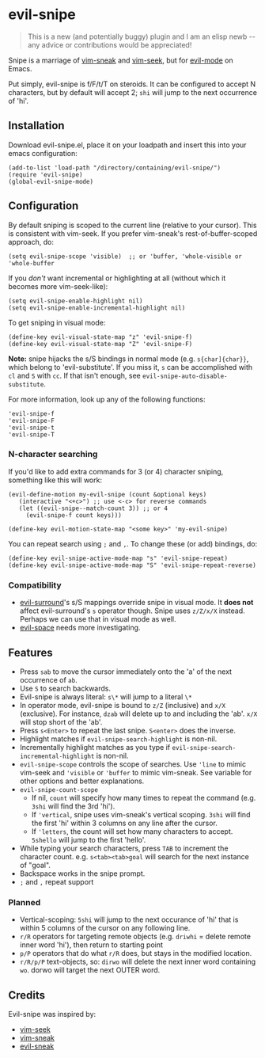 # evil-snipe

> This is a new (and potentially buggy) plugin and I am an elisp newb -- any
> advice or contributions would be appreciated!

Snipe is a marriage of [vim-sneak](https://github.com/justinmk/vim-sneak) and
[vim-seek](https://github.com/goldfeld/vim-seek), but for
[evil-mode](https://gitorious.org/evil/pages/Home) on Emacs.

Put simply, evil-snipe is f/F/t/T on steroids. It can be configured to accept N
characters, but by default will accept 2; `shi` will jump to the next occurrence
of 'hi'.

## Installation

Download evil-snipe.el, place it on your loadpath and insert this into your
emacs configuration:

```elisp
(add-to-list 'load-path "/directory/containing/evil-snipe/")
(require 'evil-snipe)
(global-evil-snipe-mode)
```

## Configuration

By default sniping is scoped to the current line (relative to your cursor). This
is consistent with vim-seek. If you prefer vim-sneak's rest-of-buffer-scoped
approach, do:

```elisp
(setq evil-snipe-scope 'visible)  ;; or 'buffer, 'whole-visible or 'whole-buffer
```

If you *don't* want incremental or highlighting at all (without which it becomes
more vim-seek-like):

```elisp
(setq evil-snipe-enable-highlight nil)
(setq evil-snipe-enable-incremental-highlight nil)
```

To get sniping in visual mode:

```elisp
(define-key evil-visual-state-map "z" 'evil-snipe-f)
(define-key evil-visual-state-map "Z" 'evil-snipe-F)
```

**Note:** snipe hijacks the s/S bindings in normal mode (e.g. `s{char]{char}}`,
which belong to 'evil-substitute'. If you miss it, `s` can be accomplished with
`cl` and `S` with `cc`. If that isn't enough, see
`evil-snipe-auto-disable-substitute`.

For more information, look up any of the following functions:

```elisp
'evil-snipe-f
'evil-snipe-F
'evil-snipe-t
'evil-snipe-T
```

### N-character searching

If you'd like to add extra commands for 3 (or 4) character sniping, something
like this will work:

```elisp
(evil-define-motion my-evil-snipe (count &optional keys)
   (interactive "<+c>") ;; use <-c> for reverse commands
   (let ((evil-snipe--match-count 3)) ;; or 4
     (evil-snipe-f count keys)))

(define-key evil-motion-state-map "<some key>" 'my-evil-snipe)
```

You can repeat search using `;` and `,`. To change these (or add) bindings, do:

```elisp
(define-key evil-snipe-active-mode-map "s" 'evil-snipe-repeat)
(define-key evil-snipe-active-mode-map "S" 'evil-snipe-repeat-reverse)
```

### Compatibility

* [evil-surround](https://github.com/timcharper/evil-surround)'s s/S mappings
  override snipe in visual mode. It **does not** affect evil-surround's `s`
  operator though. Snipe uses `z/Z/x/X` instead. Perhaps we can use that in visual
  mode as well.
* [evil-space](https://github.com/linktohack/evil-space) needs more investigating.

## Features

  * Press `sab` to move the cursor immediately onto the 'a' of the next
    occurrence of `ab`.
  * Use `S` to search backwards.
  * Evil-snipe is always literal: `s\*` will jump to a literal `\*`
  * In operator mode, evil-snipe is bound to `z/Z` (inclusive) and `x/X`
    (exclusive). For instance, `dzab` will delete up to and including the 'ab'.
    `x/X` will stop short of the 'ab'.
  * Press `s<Enter>` to repeat the last snipe. `S<enter>` does the inverse.
  * Highlight matches if `evil-snipe-search-highlight` is non-nil.
  * Incrementally highlight matches as you type if
    `evil-snipe-search-incremental-highlight` is non-nil.
  * `evil-snipe-scope` controls the scope of searches. Use `'line` to mimic
    vim-seek and `'visible` or `'buffer` to mimic vim-sneak. See variable for
    other options and better explanations.
  * `evil-snipe-count-scope`
    * If nil, `count` will specify how many times to repeat the command (e.g.
      `3shi` will find the 3rd 'hi').
    * If `'vertical`, snipe uses vim-sneak's vertical scoping. `3shi` will
      find the first 'hi' within 3 columns on any line after the cursor.
    * If `'letters`, the count will set how many characters to accept. `5shello`
      will jump to the first 'hello'.
  * While typing your search characters, press `TAB` to increment the character
    count. e.g. `s<tab><tab>goal` will search for the next instance of "goal".
  * Backspace works in the snipe prompt.
  * `;` and `,` repeat support

### Planned

  * Vertical-scoping: `5shi` will jump to the next occurance of 'hi' that is
    within 5 columns of the cursor on any following line.
  * `r/R` operators for targeting remote objects (e.g. `driwhi` = delete remote inner word
    'hi'), then return to starting point
  * `p/P` operators that do what `r/R` does, but stays in the modified location.
  * `r/R/p/P` text-objects, so: `dirwo` will delete the next inner word containing `wo`.
    dorwo will target the next OUTER word.

## Credits

Evil-snipe was inspired by:

* [vim-seek](https://github.com/goldfeld/vim-seek)
* [vim-sneak](https://github.com/justinmk/vim-sneak)
* [evil-sneak](https://github.com/AshleyMoni/evil-sneak)
